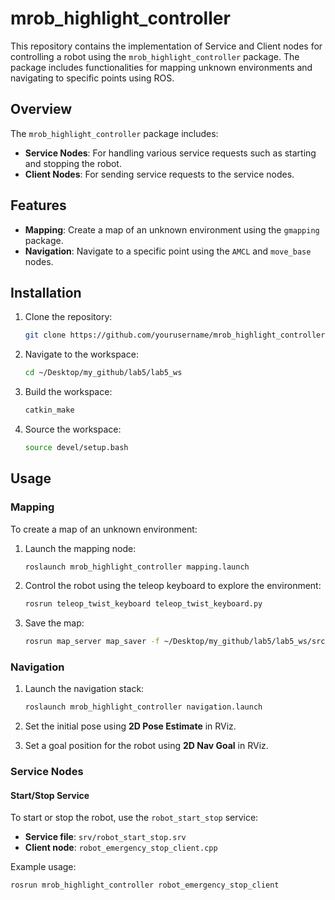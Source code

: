 # mrob_highlight_controller

This repository contains the implementation of Service and Client nodes for controlling a robot using the `mrob_highlight_controller` package. The package includes functionalities for mapping unknown environments and navigating to specific points using ROS.

## Overview

The `mrob_highlight_controller` package includes:

- **Service Nodes**: For handling various service requests such as starting and stopping the robot.
- **Client Nodes**: For sending service requests to the service nodes.

## Features

- **Mapping**: Create a map of an unknown environment using the `gmapping` package.
- **Navigation**: Navigate to a specific point using the `AMCL` and `move_base` nodes.

## Installation

1. Clone the repository:

    ```bash
    git clone https://github.com/yourusername/mrob_highlight_controller.git
    ```

2. Navigate to the workspace:

    ```bash
    cd ~/Desktop/my_github/lab5/lab5_ws
    ```

3. Build the workspace:

    ```bash
    catkin_make
    ```

4. Source the workspace:

    ```bash
    source devel/setup.bash
    ```

## Usage

### Mapping

To create a map of an unknown environment:

1. Launch the mapping node:

    ```bash
    roslaunch mrob_highlight_controller mapping.launch
    ```

2. Control the robot using the teleop keyboard to explore the environment:

    ```bash
    rosrun teleop_twist_keyboard teleop_twist_keyboard.py
    ```

3. Save the map:

    ```bash
    rosrun map_server map_saver -f ~/Desktop/my_github/lab5/lab5_ws/src/mrob_highlight_controller/maps/map
    ```

### Navigation

1. Launch the navigation stack:

    ```bash
    roslaunch mrob_highlight_controller navigation.launch
    ```

2. Set the initial pose using **2D Pose Estimate** in RViz.

3. Set a goal position for the robot using **2D Nav Goal** in RViz.

### Service Nodes

#### Start/Stop Service

To start or stop the robot, use the `robot_start_stop` service:

- **Service file**: `srv/robot_start_stop.srv`
- **Client node**: `robot_emergency_stop_client.cpp`

Example usage:

```bash
rosrun mrob_highlight_controller robot_emergency_stop_client


